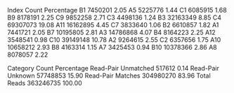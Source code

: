 Index	Count	Percentage
B1	7450201	2.05
A5	5225776	1.44
C1	6085915	1.68
B9	8178191	2.25
C9	9852258	2.71
C3	4498136	1.24
B3	32163349	8.85
C4	69307073	19.08
A11	16162895	4.45
C7	3833640	1.06
B2	6610857	1.82
A1	7441721	2.05
B7	10195805	2.81
A3	14786868	4.07
B4	8164223	2.25
A12	3548541	0.98
C10	39149148	10.78
A2	9264615	2.55
C2	6357656	1.75
A10	10658212	2.93
B8	4163314	1.15
A7	3425453	0.94
B10	10378366	2.86
A8	8078057	2.22

Category	Count	Percentage
Read-Pair Unmatched	517612	0.14
Read-Pair Unknown	57748853	15.90
Read-Pair Matches	304980270	83.96
Total Reads	363246735	100.00
